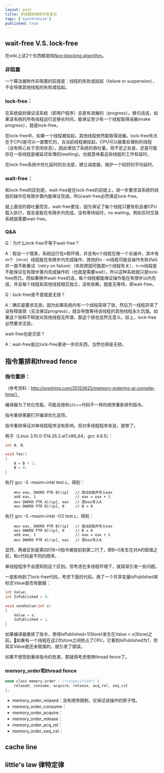 ```yaml
---
layout: post
title: 多线程网络库开发笔记
tags: ['synchronize']
published: true
---
```


<!--more-->

## wait-free V.S. lock-free

在wiki上这2个东西都是指[Non-blocking algorithm](https://en.wikipedia.org/wiki/Non-blocking_algorithm)。

### 非阻塞

一个算法被称作非阻塞的前提是：线程的失败或挂起（failure or suspension），不会导致其他线程的失败或挂起。

### lock-free：

在系统级别保证该系统（即用户程序）总是有进展的（progress）。换句话说，如果该系统的所有线程运行足够长时间，能保证至少有一个线程取得进展(make progress），就是lock-free。

在lock-free中，如果一个线程被挂起，其他线程依然能取得进展。lock-free优点在于CPU是可以一直繁忙的，当当前线程被挂起，CPU可以接着处理别的线程（没有核心处于空闲状态），因此增加了系统的吞吐量。但不足之处是，还是可能存在一些线程是被延迟处理的(waiting)，也就意味着这些线程的工作有延时。

在lock-free系统中优化延时的办法是，建立调度器，维护一个较好的平均延时。

### wait-free：

和lock-free的区别是，wait-free是在lock-free的前提上，进一步要求该系统的线程的操作在有限步骤内能保证完成。所以wait-free必然满足lock-free。

就上面说的吞吐量而言，wait-free更佳，因为保证了每个线程只要有机会被CPU载入执行，就总是能在有限步内完成，没有等待延时，no waiting。例如实时交易系统就需要wait-free。

### Q&A

Q：为什么lock-free不等于wait-free？

A：假设一个情景，系统运行在n核环境，并且有n个线程在做一个长操作，其中有m个（m<n）线程能在有限步内完成操作，其他的n - m线程可能会操作失败(fail)并一直不断重试（retry on failure）（失败原因可能那n个线程有关），n-m线程是不能保证在有限步骤内完成操作的（也就是需要wait），所以这种系统就只是lock-free而已。而如果换作wait-free的话，每个线程都能保证操作能在有限步以内完成，并且每个线程和其他线程相互独立，没有依赖，就是无等待，即wait-free。

Q：lock-free是不是就是无锁？

A：确实是要求无锁。因为如果系统内有一个线程获得了锁，然后万一线程异常了没有释放锁（无法保证progress），就会导致等待该线程的其他线程永久饥饿。如果这个锁释不释放对其他线程无所谓，那这个锁也显然无意义。综上，lock-free必然要求无锁。 

wait-free也是无锁？

A：wait-free是比lock-free更进一步的东西，当然也得是无锁。


## 指令重排和thread fence 

### 指令重排：

（参考资料：http://preshing.com/20120625/memory-ordering-at-compile-time/）

编译器为了优化性能，可能会按和c/c++代码不一样的顺序重新排列指令。

指令重排需要打开编译优化选项。

指令重排保证对单线程程序没有影响。但对多线程程序来说，就惨了。

例子（Linux 3.10.0-514.26.2.el7.x86_64，gcc 4.8.5）：

```c
int A, B;

void foo()
{
    A = B + 1;
    B = 0;
}
```

执行 gcc -S -masm=intel test.c，得到：

```
	mov	eax, DWORD PTR B[rip]   // 取出B值并写入eax
	add	eax, 1                  // eax = eax + 1
	mov	DWORD PTR A[rip], eax   // 把eax写入A
	mov	DWORD PTR B[rip], 0     // B = 0
```

执行 gcc -S -masm=intel -O2 test.c，得到：


```
	mov	eax, DWORD PTR B[rip]   // 取出B值并写入eax
	mov	DWORD PTR B[rip], 0     // B = 0
	add	eax, 1                  // eax = eax + 1
	mov	DWORD PTR A[rip], eax   // 把eax写入A
```

显然，两者区别是第四行B=0指令被提前到第二行了，即B=0发生在对A的赋值之前，和c代码是不同的顺序。

单线程程序不会感知到这个区别。但考虑在多线程环境下，就容易引发一些问题。

一是影响到了lock-free代码，考虑下面的代码，用了一个共享变量IsPublished来标志Value是否有数据：

```c
int Value;
int IsPublished = 0;
 
void sendValue(int x)
{
    Value = x;
    IsPublished = 1;
}
```

如果编译器重排了指令，使得IsPublished=1(Store)发生在Value = x(Store)之前。如果有一个线程在这2次store之间抢占了CPU，它看到IsPublished为1，但其实Value是还未赋值的，就引发了错误。

如果不想受到重排指令的危害，那就得考虑使用thread fence了。

### memory_order和thread fence 

```c
enum class memory_order : /*unspecified*/ {
    relaxed, consume, acquire, release, acq_rel, seq_cst
};
```

- memory_order_relaxed：没有顺序限制，仅保证该操作的原子性。
- memory_order_consume：
- memory_order_acquire：
- memory_order_release：
- memory_order_acq_rel：
- memory_order_seq_cst：

## cache line



## little's law 律特定律